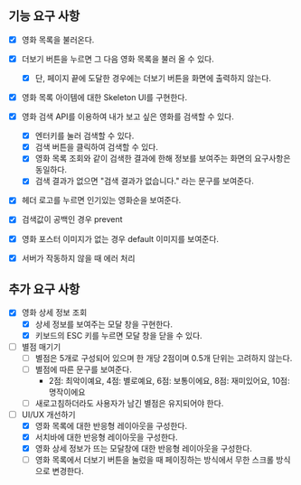 ## 기능 요구 사항

- [x] 영화 목록을 불러온다.
- [x] 더보기 버튼을 누르면 그 다음 영화 목록을 불러 올 수 있다.
  - [x] 단, 페이지 끝에 도달한 경우에는 더보기 버튼을 화면에 출력하지 않는다.
- [x] 영화 목록 아이템에 대한 Skeleton UI를 구현한다.

- [x] 영화 검색 API를 이용하여 내가 보고 싶은 영화를 검색할 수 있다.

  - [x] 엔터키를 눌러 검색할 수 있다.
  - [x] 검색 버튼을 클릭하여 검색할 수 있다.
  - [x] 영화 목록 조회와 같이 검색한 결과에 한해 정보를 보여주는 화면의 요구사항은 동일하다.
  - [x] 검색 결과가 없으면 "검색 결과가 없습니다." 라는 문구를 보여준다.

- [x] 헤더 로고를 누르면 인기있는 영화순을 보여준다.

- [x] 검색값이 공백인 경우 prevent
- [x] 영화 포스터 이미지가 없는 경우 default 이미지를 보여준다.
- [x] 서버가 작동하지 않을 때 에러 처리

## 추가 요구 사항

- [x] 영화 상세 정보 조회
  - [x] 상세 정보를 보여주는 모달 창을 구현한다.
  - [x] 키보드의 ESC 키를 누르면 모달 창을 닫을 수 있다.
- [ ] 별점 매기기
  - [ ] 별점은 5개로 구성되어 있으며 한 개당 2점이며 0.5개 단위는 고려하지 않는다.
  - [ ] 별점에 따른 문구를 보여준다.
    - 2점: 최악이예요, 4점: 별로예요, 6점: 보통이에요, 8점: 재미있어요, 10점: 명작이에요
  - [ ] 새로고침하더라도 사용자가 남긴 별점은 유지되어야 한다.
- [ ] UI/UX 개선하기
  - [x] 영화 목록에 대한 반응형 레이아웃을 구성한다.
  - [x] 서치바에 대한 반응형 레이아웃을 구성한다.
  - [x] 영화 상세 정보가 뜨는 모달창에 대한 반응형 레이아웃을 구성한다.
  - [ ] 영화 목록에서 더보기 버튼을 눌렀을 때 페이징하는 방식에서 무한 스크롤 방식으로 변경한다.

